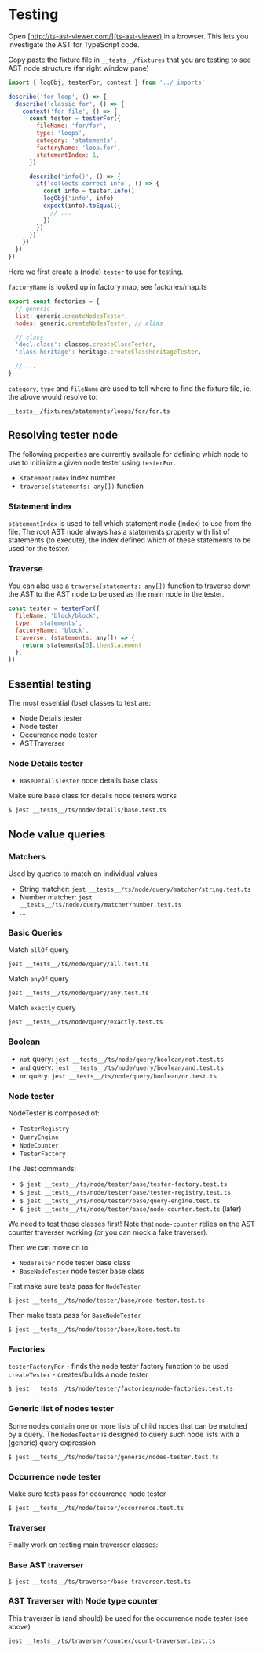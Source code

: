 # Testing

Open [http://ts-ast-viewer.com/](ts-ast-viewer) in a browser.
This lets you investigate the AST for TypeScript code.

Copy paste the fixture file in `__tests__/fixtures` that you are testing to see AST node structure (far right window pane)

```js
import { logObj, testerFor, context } from '../_imports'

describe('for loop', () => {
  describe('classic for', () => {
    context('for file', () => {
      const tester = testerFor({
        fileName: 'for/for',
        type: 'loops',
        category: 'statements',
        factoryName: 'loop.for',
        statementIndex: 1,
      })

      describe('info()', () => {
        it('collects correct info', () => {
          const info = tester.info()
          logObj('info', info)
          expect(info).toEqual({
            // ...
          })
        })
      })
    })
  })
})
```

Here we first create a (node) `tester` to use for testing.

`factoryName` is looked up in factory map, see factories/map.ts

```js
export const factories = {
  // generic
  list: generic.createNodesTester,
  nodes: generic.createNodesTester, // alias

  // class
  'decl.class': classes.createClassTester,
  'class.heritage': heritage.createClassHeritageTester,

  // ...
}
```

`category`, `type` and `fileName` are used to tell where to find the fixture file, ie. the above would resolve to:

`__tests__/fixtures/statements/loops/for/for.ts`

## Resolving tester node

The following properties are currently available for defining which node to use to initialize a given node tester using `testerFor`.

* `statementIndex` index number
* `traverse(statements: any[])` function

### Statement index

`statementIndex` is used to tell which statement node (index) to use from the file. The root AST node always has a statements property with list of statements (to execute), the index defined which of these statements to be used for the tester.

### Traverse

You can also use a `traverse(statements: any[])` function to traverse down the AST to the AST node to be used as the main node in the tester.

```js
const tester = testerFor({
  fileName: 'block/block',
  type: 'statements',
  factoryName: 'block',
  traverse: (statements: any[]) => {
    return statements[0].thenStatement
  },
})
```

## Essential testing

The most essential (bse) classes to test are:

* Node Details tester
* Node tester
* Occurrence node tester
* ASTTraverser

### Node Details tester

* `BaseDetailsTester` node details base class

Make sure base class for details node testers works

`$ jest __tests__/ts/node/details/base.test.ts`

## Node value queries

### Matchers

Used by queries to match on individual values

* String matcher: `jest __tests__/ts/node/query/matcher/string.test.ts`
* Number matcher: `jest __tests__/ts/node/query/matcher/number.test.ts`
* ...

### Basic Queries

Match `allOf` query

`jest __tests__/ts/node/query/all.test.ts`

Match `anyOf` query

`jest __tests__/ts/node/query/any.test.ts`

Match `exactly` query

`jest __tests__/ts/node/query/exactly.test.ts`

### Boolean

* `not` query: `jest __tests__/ts/node/query/boolean/not.test.ts`
* `and` query: `jest __tests__/ts/node/query/boolean/and.test.ts`
* `or` query: `jest __tests__/ts/node/query/boolean/or.test.ts`

### Node tester

NodeTester is composed of:

* `TesterRegistry`
* `QueryEngine`
* `NodeCounter`
* `TesterFactory`

The Jest commands:

* `$ jest __tests__/ts/node/tester/base/tester-factory.test.ts`
* `$ jest __tests__/ts/node/tester/base/tester-registry.test.ts`
* `$ jest __tests__/ts/node/tester/base/query-engine.test.ts`
* `$ jest __tests__/ts/node/tester/base/node-counter.test.ts` (later)

We need to test these classes first! Note that `node-counter` relies on the AST counter traverser working (or you can mock a fake traverser).

Then we can move on to:

* `NodeTester` node tester base class
* `BaseNodeTester` node tester base class

First make sure tests pass for `NodeTester`

`$ jest __tests__/ts/node/tester/base/node-tester.test.ts`

Then make tests pass for `BaseNodeTester`

`$ jest __tests__/ts/node/tester/base/base.test.ts`

### Factories

`testerFactoryFor` - finds the node tester factory function to be used
`createTester` - creates/builds a node tester

`$ jest __tests__/ts/node/tester/factories/node-factories.test.ts`

### Generic list of nodes tester

Some nodes contain one or more lists of child nodes that can be matched by a query.
The `NodesTester` is designed to query such node lists with a (generic) query expression

`$ jest __tests__/ts/node/tester/generic/nodes-tester.test.ts`

### Occurrence node tester

Make sure tests pass for occurrence node tester

`$ jest __tests__/ts/node/tester/occurrence.test.ts`

### Traverser

Finally work on testing main traverser classes:

### Base AST traverser

`$ jest __tests__/ts/traverser/base-traverser.test.ts`

### AST Traverser with Node type counter

This traverser is (and should) be used for the occurrence node tester (see above)

`jest __tests__/ts/traverser/counter/count-traverser.test.ts`
